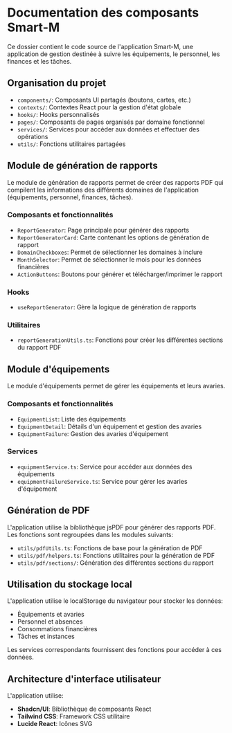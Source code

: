 
# Documentation des composants Smart-M

Ce dossier contient le code source de l'application Smart-M, une application de gestion destinée à suivre les équipements, le personnel, les finances et les tâches.

## Organisation du projet

- `components/`: Composants UI partagés (boutons, cartes, etc.)
- `contexts/`: Contextes React pour la gestion d'état globale
- `hooks/`: Hooks personnalisés
- `pages/`: Composants de pages organisés par domaine fonctionnel
- `services/`: Services pour accéder aux données et effectuer des opérations
- `utils/`: Fonctions utilitaires partagées

## Module de génération de rapports

Le module de génération de rapports permet de créer des rapports PDF qui compilent les informations des différents domaines de l'application (équipements, personnel, finances, tâches).

### Composants et fonctionnalités

- `ReportGenerator`: Page principale pour générer des rapports
- `ReportGeneratorCard`: Carte contenant les options de génération de rapport
- `DomainCheckboxes`: Permet de sélectionner les domaines à inclure
- `MonthSelector`: Permet de sélectionner le mois pour les données financières
- `ActionButtons`: Boutons pour générer et télécharger/imprimer le rapport

### Hooks

- `useReportGenerator`: Gère la logique de génération de rapports

### Utilitaires

- `reportGenerationUtils.ts`: Fonctions pour créer les différentes sections du rapport PDF

## Module d'équipements

Le module d'équipements permet de gérer les équipements et leurs avaries.

### Composants et fonctionnalités

- `EquipmentList`: Liste des équipements
- `EquipmentDetail`: Détails d'un équipement et gestion des avaries
- `EquipmentFailure`: Gestion des avaries d'équipement

### Services

- `equipmentService.ts`: Service pour accéder aux données des équipements
- `equipmentFailureService.ts`: Service pour gérer les avaries d'équipement

## Génération de PDF

L'application utilise la bibliothèque jsPDF pour générer des rapports PDF. Les fonctions sont regroupées dans les modules suivants:

- `utils/pdfUtils.ts`: Fonctions de base pour la génération de PDF
- `utils/pdf/helpers.ts`: Fonctions utilitaires pour la génération de PDF
- `utils/pdf/sections/`: Génération des différentes sections du rapport

## Utilisation du stockage local

L'application utilise le localStorage du navigateur pour stocker les données:

- Équipements et avaries
- Personnel et absences
- Consommations financières
- Tâches et instances

Les services correspondants fournissent des fonctions pour accéder à ces données.

## Architecture d'interface utilisateur

L'application utilise:
- **Shadcn/UI**: Bibliothèque de composants React
- **Tailwind CSS**: Framework CSS utilitaire
- **Lucide React**: Icônes SVG
